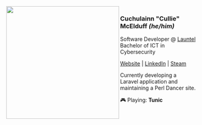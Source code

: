 <img src='https://user-images.githubusercontent.com/80604874/134793057-1790b995-6fea-465e-b9a8-844096a070fc.jpg' height='300px' align='left'>

### **Cuchulainn "Cullie" McElduff**  *(he/him)*  
  
Software Developer @ [Launtel](https://launtel.net.au)  
Bachelor of ICT in Cybersecurity  
  
[Website](https://culliem.com) | [LinkedIn](https://www.linkedin.com/in/cullie/) | [Steam](https://steamcommunity.com/id/cullie/)  
  
Currently developing a Laravel application and maintaining a Perl Dancer site.  
  
 :video_game: Playing: **Tunic**
 
<!-- Hollow Knight fan art courtesy of my love. -->
